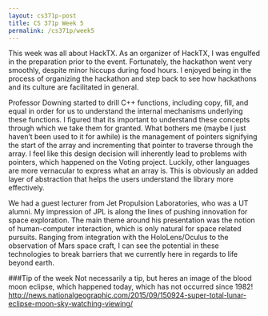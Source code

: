 ```yaml
---
layout: cs371p-post
title: CS 371p Week 5
permalink: /cs371p/week5
---
```


This week was all about HackTX. As an organizer of HackTX, I was engulfed in the preparation prior to the event. Fortunately, the hackathon went very smoothly, despite minor hiccups during food hours. I enjoyed being in the process of organizing the hackathon and step back to see how hackathons and its culture are facilitated in general.

Professor Downing started to drill C++ functions, including copy, fill, and equal in order for us to understand the internal mechanisms underlying these functions. I figured that its important to understand these concepts through which we take them for granted. What bothers me (maybe I just haven’t been used to it for awhile) is the management of pointers signifying the start of the array and incrementing that pointer to traverse through the array. I feel like this design decision will inherently lead to problems with pointers, which happened on the Voting project. Luckily, other languages are more vernacular to express what an array is. This is obviously an added layer of abstraction that helps the users understand the library more effectively.

We had a guest lecturer from Jet Propulsion Laboratories, who was a UT alumni. My impression of JPL is along the lines of pushing innovation for space exploration. The main theme around his presentation was the notion of human-computer interaction, which is only natural for space related pursuits. Ranging from integration with the HoloLens/Oculus to the observation of Mars space craft, I can see the potential in these technologies to break barriers that we currently here in regards to life beyond earth.

###Tip of the week
Not necessarily a tip, but heres an image of the blood moon eclipse, which happened today, which has not occurred since 1982!  http://news.nationalgeographic.com/2015/09/150924-super-total-lunar-eclipse-moon-sky-watching-viewing/
